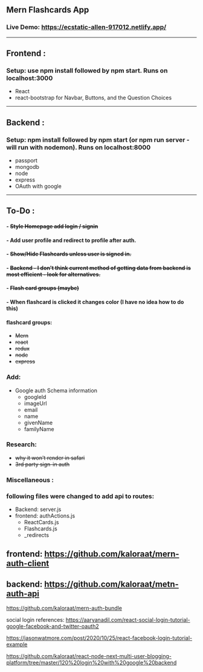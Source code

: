 ## Mern Flashcards App

### Live Demo: https://ecstatic-allen-917012.netlify.app/

---

## Frontend :

### Setup: use npm install followed by npm start. Runs on localhost:3000

- React
- react-bootstrap for Navbar, Buttons, and the Question Choices

---

## Backend :

### Setup: npm install followed by npm start (or npm run server - will run with nodemon). Runs on localhost:8000

- passport
- mongodb
- node
- express
- OAuth with google

---

## To-Do :

#### - ~~Style Homepage add login / signin~~

#### - Add user profile and redirect to profile after auth.

#### - ~~Show/Hide Flashcards unless user is signed in.~~

#### - ~~Backend - I don't think current method of getting data from backend is most efficient - look for alternatives.~~

#### - ~~Flash card groups (maybe)~~

#### - When flashcard is clicked it changes color (I have no idea how to do this)

#### flashcard groups:

- ~~Mern~~
- ~~react~~
- ~~redux~~
- ~~node~~
- ~~express~~

### Add:

- Google auth Schema information
  - googleId
  - imageUrl
  - email
  - name
  - givenName
  - familyName

### Research:

- ~~why it won't render in safari~~
- ~~3rd party sign-in auth~~

### Miscellaneous :

### following files were changed to add api to routes:

- Backend: server.js
- frontend: authActions.js
  - ReactCards.js
  - Flashcards.js
  - \_redirects

## frontend: https://github.com/kaloraat/mern-auth-client

## backend: https://github.com/kaloraat/metn-auth-api

https://github.com/kaloraat/mern-auth-bundle

social login references:
https://aaryanadil.com/react-social-login-tutorial-google-facebook-and-twitter-oauth2

https://jasonwatmore.com/post/2020/10/25/react-facebook-login-tutorial-example

https://github.com/kaloraat/react-node-next-multi-user-blogging-platform/tree/master/120%20login%20with%20google%20backend
